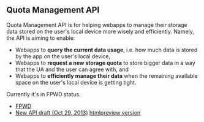 Quota Management API
--------------------

Quota Management API is for helping webapps to manage their storage data
stored on the user's local device more wisely and efficiently.
Namely, the API is aiming to enable:

* Webapps to **query the current data usage**, i.e. how much data is stored by the app on the user's local device,
* Webapps to **request a new storage quota** to store bigger data in a way that the UA and the user can agree with, and
* Webapps to **efficiently manage their data** when the remaining available space on the user's local device is getting tight.

Currently it's in FPWD status.

* [FPWD](http://www.w3.org/TR/quota-api/)
* [New API draft (Oct 29, 2013)](http://github.com/kinu/quota-api/blob/master/draft.html) [htmlpreview version](http://htmlpreview.github.io/?http://github.com/kinu/quota-api/blob/master/draft.html)

